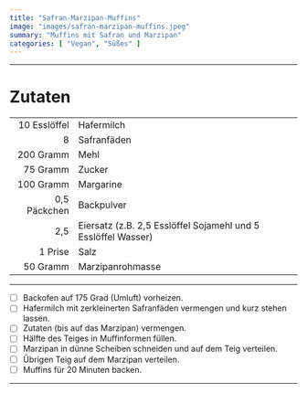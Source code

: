 ```yaml
---
title: "Safran-Marzipan-Muffins"
image: "images/safran-marzipan-muffins.jpeg"
summary: "Muffins mit Safran und Marzipan"
categories: [ "Vegan", "Süßes" ]
---
```


---

# Zutaten

|              |                                                               |
|-------------:|:--------------------------------------------------------------|
| 10 Esslöffel | Hafermilch                                                    |
|            8 | Safranfäden                                                   |
|    200 Gramm | Mehl                                                          |
|     75 Gramm | Zucker                                                        |
|    100 Gramm | Margarine                                                     |
| 0,5 Päckchen | Backpulver                                                    |
|          2,5 | Eiersatz (z.B. 2,5 Esslöffel Sojamehl und 5 Esslöffel Wasser) |
|      1 Prise | Salz                                                          |
|     50 Gramm | Marzipanrohmasse                                              |

---

- [ ] Backofen auf 175 Grad (Umluft) vorheizen.
- [ ] Hafermilch mit zerkleinerten Safranfäden vermengen und kurz stehen lassen.
- [ ] Zutaten (bis auf das Marzipan) vermengen.
- [ ] Hälfte des Teiges in Muffinformen füllen.
- [ ] Marzipan in dünne Scheiben schneiden und auf dem Teig verteilen.
- [ ] Übrigen Teig auf dem Marzipan verteilen.
- [ ] Muffins für 20 Minuten backen.

---
